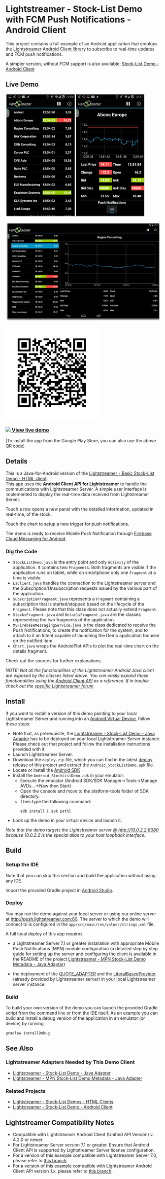 # Lightstreamer - Stock-List Demo with FCM Push Notifications - Android Client


This project contains a full example of an Android application that employs the [Lightstreamer Android Client library](https://lightstreamer.com/api/ls-android-client/latest/)
to subscribe to real-time updates and FCM push notifications.

A simpler version, without FCM support is also available: [Stock-List Demo - Android Client](https://github.com/Lightstreamer/Lightstreamer-example-AdvStockList-client-android)


## Live Demo

[![screenshot](screen_android_large.png)](https://play.google.com/store/apps/details?id=com.lightstreamer.push_demo.android.fcm)
 
[![tablet screenshot](screen_android_tablet.png)](https://play.google.com/store/apps/details?id=com.lightstreamer.push_demo.android.fcm)

![QR](qrcode.png)

### [![](http://demos.lightstreamer.com/site/img/play.png) View live demo](https://play.google.com/store/apps/details?id=com.lightstreamer.push_demo.android.fcm)
(To install the app from the Google Play Store, you can also use the above QR code)


## Details

This is a Java-for-Android version of the [Lightstreamer - Basic Stock-List Demo - HTML client](https://github.com/Lightstreamer/Lightstreamer-example-StockList-client-javascript#basic-stock-list-demo---html-client).<br>
This app uses the <b>Android Client API for Lightstreamer</b> to handle the communications with Lightstreamer Server. A simple user interface is implemented to display the real-time data received from Lightstreamer Server.<br>

Touch a row opens a new panel with the detailed information, updated in real-time, of the stock.

Touch the chart to setup a new trigger for push notifications.
    
The demo is ready to receive Mobile Push Notification through [Firebase Cloud Messaging for Android](https://firebase.google.com/docs/cloud-messaging/).

### Dig the Code

* `StockListDemo.java` is the entry point and only `Activity` of the application. It contains two `Fragment`s. Both fragments are visible if the application runs on tablet, while on smartphone only one `Fragment` at a time is visible.
* `LsClient.java` handles the connection to the Lightstreamer server and the Subscription/Unsubscription requests
issued by the various part of the application.
* `SubscriptionFragment.java` represents a `Fragment` containing a subscription that is started/stopped based on the lifecycle of 
the `Fragment`. Please note that this class does not actually extend `Fragment`.
* `StocksFragment.java` and `DetailsFragment.java` are the classes representing the two fragments of the application. 
* `MyFirebaseMessagingService.java` is the class dedicated to receive the Push Notifications, to create the notification for the system, and to attach to it an Intent capable of launching the Demo application focused on the notified item.
* `Chart.java` wraps the AndroidPlot APIs to plot the real-time chart on the details fragment.


Check out the sources for further explanations.
  
*NOTE: Not all the functionalities of the Lightstreamer Android Java client are exposed by the classes listed above. You can easily expand those functionalities using the [Android Client API](https://lightstreamer.com/api/ls-android-client/latest/) as a reference. If in trouble check out the [specific Lightstreamer forum](https://forums.lightstreamer.com/forumdisplay.php?11-Client-APIs).*

## Install

If you want to install a version of this demo pointing to your local Lightstreamer Server and running into 
an [Android Virtual Device](http://developer.android.com/tools/devices/emulator.html), follow these steps:

* Note that, as prerequisite, the [Lightstreamer - Stock-List Demo - Java Adapter](https://github.com/Lightstreamer/Lightstreamer-example-Stocklist-adapter-java) 
has to be deployed on your local Lightstreamer Server instance. Please check out that project and follow the installation 
instructions provided with it. 
* Launch Lightstreamer Server.
* Download the `deploy.zip` file, which you can find in the latest [deploy release](https://github.com/Lightstreamer/Lightstreamer-example-MPNStockList-client-android/releases) 
of this project and extract the `Android_StockListDemo.apk` file.
* Locate or install the [Android SDK](http://developer.android.com/sdk/index.html)
* Install the `Android_StockListDemo.apk` in your emulator:
  * Execute the emulator (Android SDK/SDK Manager->Tools->Manage AVDs...->New then Start)
  * Open the console and move to the platform-tools folder of SDK directory.
  * Then type the following command:
    ```
    adb install [.apk path]
    ```
* Look up the demo in your virtual device and launch it.

*Note that the demo targets the Lightstreamer server @ http://10.0.2.2:8080 because 10.0.2.2 is the special alias to your host loopback interface.*

## Build

### Setup the IDE

Note that you can skip this section and build the application without using any IDE. 

Import the provided Gradle project in [Android Studio](https://developer.android.com/sdk/installing/studio.html).

### Deploy
  
You may run the demo against your local server or using our online server at http://push.lightstreamer.com:80. The server to which the demo will connect to is configured in the `app/src/main/res/values/strings.xml` file.

A full local deploy of this app requires 

* a Lightstreamer Server 7.1 or greater installation with appropriate Mobile Push Notifications (MPN) module configuration (a detailed step by step guide for setting up the server and configuring the client is available in the README of the project [Lightstreamer - MPN Stock-List Demo Metadata - Java Adapter](https://github.com/Lightstreamer/Lightstreamer-example-MPNStockListMetadata-adapter-java))

* the deployment of the [QUOTE_ADAPTER](https://github.com/Lightstreamer/Lightstreamer-example-Stocklist-adapter-java) and the [LiteralBasedProvider](https://github.com/Lightstreamer/Lightstreamer-example-ReusableMetadata-adapter-java) (already provided by Lightstreamer server) in your local Lightstreamer server instance.

### Build

To build your own version of the demo you can launch the provided Gradle script from the command line or from the IDE itself.
As an example you can build and install a debug version of the application in an emulator (or device) by running
```
gradlew installDebug
```

## See Also

### Lightstreamer Adapters Needed by This Demo Client

* [Lightstreamer - Stock-List Demo - Java Adapter](https://github.com/Lightstreamer/Lightstreamer-example-Stocklist-adapter-java)
* [Lightstreamer - MPN Stock-List Demo Metadata - Java Adapter](https://github.com/Lightstreamer/Lightstreamer-example-MPNStockListMetadata-adapter-java)

### Related Projects

* [Lightstreamer - Stock-List Demos - HTML Clients](https://github.com/Lightstreamer/Lightstreamer-example-Stocklist-client-javascript)
* [Lightstreamer - Stock-List Demo - Android Client](https://github.com/Lightstreamer/Lightstreamer-example-AdvStockList-client-android)

## Lightstreamer Compatibility Notes

* Compatible with Lightstreamer Android Client (Unified API Version) v. 4.2.0 or newer.
* For Lightstreamer Server version 7.1 or greater. Ensure that Android Client API is supported by Lightstreamer Server license configuration.
* For a version of this example compatible with Lightstreamer Server 7.0, please refer to [this branch](https://github.com/Lightstreamer/Lightstreamer-example-MPNStockList-client-android/tree/server-7.0).
* For a version of this example compatible with Lightstreamer Android Client API version 1.x, please refer to [this branch](https://github.com/Lightstreamer/Lightstreamer-example-MPNStockList-client-android/tree/for-client-1).
